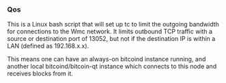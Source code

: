 ### Qos ###

This is a Linux bash script that will set up tc to limit the outgoing bandwidth for connections to the Wmc network. It limits outbound TCP traffic with a source or destination port of 13052, but not if the destination IP is within a LAN (defined as 192.168.x.x).

This means one can have an always-on bitcoind instance running, and another local bitcoind/bitcoin-qt instance which connects to this node and receives blocks from it.
